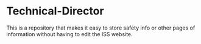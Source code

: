 # Technical-Director
This is a repository that makes it easy to store safety info or other pages of information without having to edit the ISS website. 
